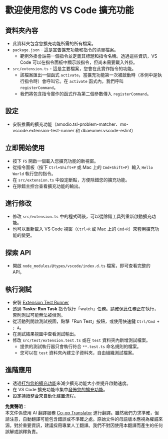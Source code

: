 <!--
CO_OP_TRANSLATOR_METADATA:
{
  "original_hash": "eae2c0ea18160a3e7a63ace7b53897d7",
  "translation_date": "2025-07-16T16:41:10+00:00",
  "source_file": "code/07.Lab/01/AIPC/extensions/phi3ext/vsc-extension-quickstart.md",
  "language_code": "tw"
}
-->
# 歡迎使用您的 VS Code 擴充功能

## 資料夾內容

* 此資料夾包含您擴充功能所需的所有檔案。
* `package.json` - 這是宣告擴充功能和指令的清單檔案。
  * 範例外掛會註冊一個指令並定義其標題和指令名稱。透過這些資訊，VS Code 可以在指令面板中顯示該指令，但尚未需要載入外掛。
* `src/extension.ts` - 這是主要檔案，您會在此實作指令的功能。
  * 該檔案匯出一個函式 `activate`，當擴充功能第一次被啟動時（本例中是執行指令時）會呼叫它。在 `activate` 函式內，我們呼叫 `registerCommand`。
  * 我們將包含指令實作的函式作為第二個參數傳入 `registerCommand`。

## 設定

* 安裝推薦的擴充功能（amodio.tsl-problem-matcher、ms-vscode.extension-test-runner 和 dbaeumer.vscode-eslint）

## 立即開始使用

* 按下 `F5` 開啟一個載入您擴充功能的新視窗。
* 從指令面板（按下 `Ctrl+Shift+P` 或 Mac 上的 `Cmd+Shift+P`）輸入 `Hello World` 執行您的指令。
* 在 `src/extension.ts` 中設定斷點，方便除錯您的擴充功能。
* 在除錯主控台查看擴充功能的輸出。

## 進行修改

* 修改 `src/extension.ts` 中的程式碼後，可以從除錯工具列重新啟動擴充功能。
* 也可以重新載入 VS Code 視窗（`Ctrl+R` 或 Mac 上的 `Cmd+R`）來套用擴充功能的變更。

## 探索 API

* 開啟 `node_modules/@types/vscode/index.d.ts` 檔案，即可查看完整的 API。

## 執行測試

* 安裝 [Extension Test Runner](https://marketplace.visualstudio.com/items?itemName=ms-vscode.extension-test-runner)
* 透過 **Tasks: Run Task** 指令執行「watch」任務。請確保此任務正在執行，否則測試可能無法被偵測。
* 從活動列開啟測試視圖，點擊「Run Test」按鈕，或使用快速鍵 `Ctrl/Cmd + ; A`。
* 在測試結果視圖中查看測試輸出。
* 修改 `src/test/extension.test.ts` 或在 `test` 資料夾內新增測試檔案。
  * 提供的測試執行器只會執行符合 `**.test.ts` 命名規則的檔案。
  * 您可以在 `test` 資料夾內建立子資料夾，自由組織測試檔案。

## 進階應用

* 透過[打包您的擴充功能](https://code.visualstudio.com/api/working-with-extensions/bundling-extension?WT.mc_id=aiml-137032-kinfeylo)來減少擴充功能大小並提升啟動速度。
* 在 VS Code 擴充功能市集中[發佈您的擴充功能](https://code.visualstudio.com/api/working-with-extensions/publishing-extension?WT.mc_id=aiml-137032-kinfeylo)。
* 設定[持續整合](https://code.visualstudio.com/api/working-with-extensions/continuous-integration?WT.mc_id=aiml-137032-kinfeylo)來自動化建置流程。

**免責聲明**：  
本文件係使用 AI 翻譯服務 [Co-op Translator](https://github.com/Azure/co-op-translator) 進行翻譯。雖然我們力求準確，但請注意，自動翻譯可能包含錯誤或不準確之處。原始文件的母語版本應視為權威來源。對於重要資訊，建議採用專業人工翻譯。我們不對因使用本翻譯而產生的任何誤解或誤釋負責。